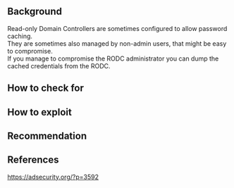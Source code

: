 


## Background

Read-only Domain Controllers are sometimes configured to allow password caching.  
They are sometimes also managed by non-admin users, that might be easy to compromise.  
If you manage to compromise the RODC administrator you can dump the cached credentials from the RODC.



## How to check for


## How to exploit


## Recommendation


## References


https://adsecurity.org/?p=3592